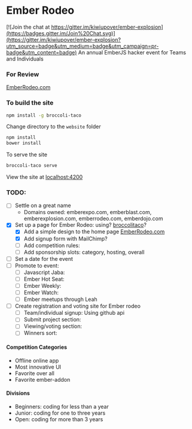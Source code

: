 # Ember Rodeo

[![Join the chat at https://gitter.im/kiwiupover/ember-explosion](https://badges.gitter.im/Join%20Chat.svg)](https://gitter.im/kiwiupover/ember-explosion?utm_source=badge&utm_medium=badge&utm_campaign=pr-badge&utm_content=badge)
An annual EmberJS hacker event for Teams and Individuals

### For Review
[EmberRodeo.com](http://staging.ember-rodeo.divshot.io/)

### To build the site
```sh
npm install -g broccoli-taco
```

Change directory to the `website` folder

```sh
npm install
bower install
```

To serve the site
```sh
broccoli-taco serve
```
View the site at [localhost:4200](http://localhost:4200)

### TODO:
- [ ] Settle on a great name
    - Domains owned: emberexpo.com, emberblast.com, emberexplosion.com, emberrodeo.com, emberdojo.com
- [X] Set up a page for Ember Rodeo: using? [broccolitaco](http://broccoli-taco.com/)?
    - [X] Add a simple design to the home page [EmberRodeo.com](http://staging.ember-rodeo.divshot.io/)
    - [X] Add signup form with MailChimp?
    - [ ] Add competition rules:
    - [ ] Add sponsorship slots: category, hosting, overall

- [ ] Set a date for the event
- [ ] Promote to event:
    - [ ] Javascript Jaba:
    - [ ] Ember Hot Seat:
    - [ ] Ember Weekly:
    - [ ] Ember Watch:
    - [ ] Ember meetups through Leah

- [ ] Create registration and voting site for Ember rodeo
    - [ ] Team/individual signup: Using github api
    - [ ] Submit project section:
    - [ ] Viewing/voting section:
    - [ ] Winners sort:

#### Competition Categories
- Offline online app
- Most innovative UI
- Favorite over all
- Favorite ember-addon

#### Divisions
- Beginners: coding for less than a year
- Junior: coding for one to three years
- Open: coding for more than 3 years
